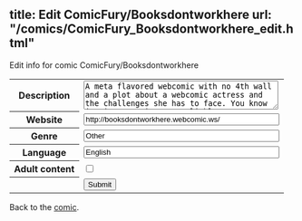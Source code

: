 title: Edit ComicFury/Booksdontworkhere
url: "/comics/ComicFury_Booksdontworkhere_edit.html"
---
Edit info for comic ComicFury/Booksdontworkhere

<form name="comic" action="http://gaepostmail.appspot.com/comic/" method="post">
<table class="comicinfo">
<tr>
<th>Description</th><td><textarea name="description" cols="40" rows="3">A meta flavored webcomic with no 4th wall and a plot about a webcomic actress and the challenges she has to face. You know imaginary scripts, unreliable narrators, plot holes, meta walls, wacky physics, mad science, and budget cuts. Updates Monday, Wednesday, and Friday.</textarea></td>
</tr>
<tr>
<th>Website</th><td><input type="text" name="url" value="http://booksdontworkhere.webcomic.ws/" size="40"/></td>
</tr>
<tr>
<th>Genre</th><td><input type="text" name="genre" value="Other" size="40"/></td>
</tr>
<tr>
<th>Language</th><td><input type="text" name="language" value="English" size="40"/></td>
</tr>
<tr>
<th>Adult content</th><td><input type="checkbox" name="adult" value="adult" /></td>
</tr>
<tr>
<th></th><td>
<input type="hidden" name="comic" value="ComicFury_Booksdontworkhere" />
<input type="submit" name="submit" value="Submit" />
</td>
</tr>
</table>
</form>

Back to the [comic](ComicFury_Booksdontworkhere.html).
